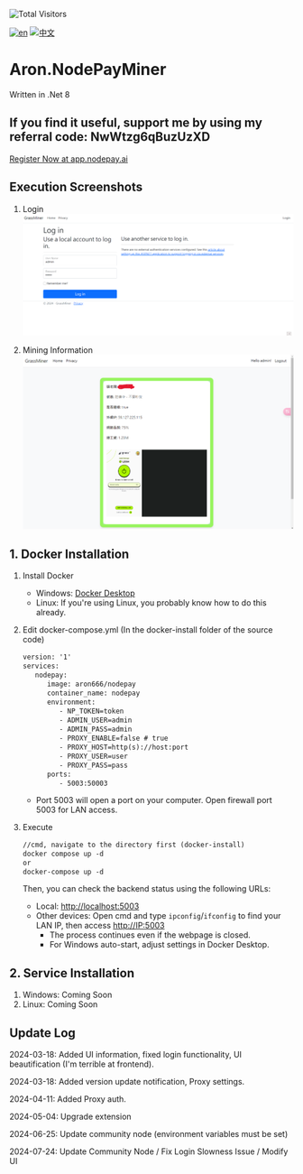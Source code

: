 ![Total Visitors](https://komarev.com/ghpvc/?username=aron-666NodePayMiner&color=green)

[![en](https://img.shields.io/badge/lang-en-red.svg)](https://github.com/aron-666/Aron.NodePayMiner/blob/master/README.en.md)
[![中文](https://img.shields.io/badge/lang-中文-blue.svg)](https://github.com/aron-666/Aron.NodePayMiner)

# Aron.NodePayMiner
Written in .Net 8

## If you find it useful, support me by using my referral code: NwWtzg6qBuzUzXD
[Register Now at app.nodepay.ai](https://app.nodepay.ai/register?ref=NwWtzg6qBuzUzXD)



## Execution Screenshots
1. Login
![image](https://github.com/aron-666/Aron.NodePayMiner/blob/master/%E6%88%AA%E5%9C%96/%E5%BE%8C%E8%87%BA%E7%99%BB%E5%85%A5%E7%95%AB%E9%9D%A2.png?raw=true)

2. Mining Information
![image](https://github.com/aron-666/Aron.NodePayMiner/blob/master/%E6%88%AA%E5%9C%96/%E6%8C%96%E7%A4%A6%E7%95%AB%E9%9D%A2.png?raw=true)

## 1. Docker Installation
1. Install Docker
   - Windows: [Docker Desktop](https://www.docker.com/products/docker-desktop/)
   - Linux: If you're using Linux, you probably know how to do this already.

2. Edit docker-compose.yml (In the docker-install folder of the source code)
   ```
   version: '1'
   services:
      nodepay:
         image: aron666/nodepay
         container_name: nodepay
         environment:
            - NP_TOKEN=token
            - ADMIN_USER=admin
            - ADMIN_PASS=admin
            - PROXY_ENABLE=false # true
            - PROXY_HOST=http(s)://host:port
            - PROXY_USER=user
            - PROXY_PASS=pass
         ports:
            - 5003:50003
   ```

   - Port 5003 will open a port on your computer. Open firewall port 5003 for LAN access.

3. Execute
   ```
   //cmd, navigate to the directory first (docker-install)
   docker compose up -d
   or
   docker-compose up -d
   ```
   Then, you can check the backend status using the following URLs:

   - Local: [http://localhost:5003](http://localhost:5003)
   - Other devices: Open cmd and type `ipconfig`/`ifconfig` to find your LAN IP, then access [http://IP:5003](http://IP:5003)
     - The process continues even if the webpage is closed.
     - For Windows auto-start, adjust settings in Docker Desktop.

## 2. Service Installation
1. Windows: Coming Soon
2. Linux: Coming Soon

## Update Log
2024-03-18: Added UI information, fixed login functionality, UI beautification (I'm terrible at frontend).

2024-03-18: Added version update notification, Proxy settings.

2024-04-11: Added Proxy auth.

2024-05-04: Upgrade extension

2024-06-25: Update community node (environment variables must be set)

2024-07-24: Update Community Node / Fix Login Slowness Issue / Modify UI
